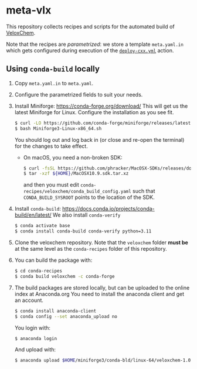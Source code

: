 # meta-vlx

This repository collects recipes and scripts for the automated build of
[VeloxChem](https://veloxchem.org/).

Note that the recipes are *parametrized*: we store a template `meta.yaml.in`
which gets configured during execution of the
[`deploy-cxx.yml`](.github/workflows/deploy-cxx.yml) action.

## Using `conda-build` locally

1. Copy `meta.yaml.in` to `meta.yaml`.

2. Configure the parametrized fields to suit your needs. 

3. Install Miniforge: <https://conda-forge.org/download/>
   This will get us the latest Miniforge for Linux. Configure the
   installation as you see fit.

   ``` bash
   $ curl -LO https://github.com/conda-forge/miniforge/releases/latest/download/Miniforge3-Linux-x86_64.sh
   $ bash Miniforge3-Linux-x86_64.sh
   ```

   You should log out and log back in (or close and re-open the
   terminal) for the changes to take effect.

   - On macOS, you need a non-broken SDK:

     ```bash
     $ curl -fsSL https://github.com/phracker/MacOSX-SDKs/releases/download/10.15/MacOSX10.9.sdk.tar.xz > ${HOME}/MacOSX10.9.sdk.tar.xz
     $ tar -xzf ${HOME}/MacOSX10.9.sdk.tar.xz
     ```
     and then you must edit `conda-recipes/veloxchem/conda_build_config.yaml`
     such that `CONDA_BUILD_SYSROOT` points to the location of the SDK.

4. Install `conda-build`:
   <https://docs.conda.io/projects/conda-build/en/latest/> We also
   install `conda-verify`

   ``` bash
   $ conda activate base
   $ conda install conda-build conda-verify python=3.11
   ```
5. Clone the veloxchem repository. Note that the `veloxchem` folder
   **must be** at the same level as the `conda-recipes` folder of
   this repository.

6. You can build the package with:

   ``` bash
   $ cd conda-recipes
   $ conda build veloxchem -c conda-forge
   ```

7. The build packages are stored locally, but can be uploaded to the
   online index at Anaconda.org You need to install the anaconda client
   and get an account.

   ``` bash
   $ conda install anaconda-client
   $ conda config --set anaconda_upload no
   ```

   You login with:

   ``` bash
   $ anaconda login
   ```

   And upload with:

   ``` bash
   $ anaconda upload $HOME/miniforge3/conda-bld/linux-64/veloxchem-1.0rc3-py_0.tar.bz2 -u veloxchem -l test
   ```

